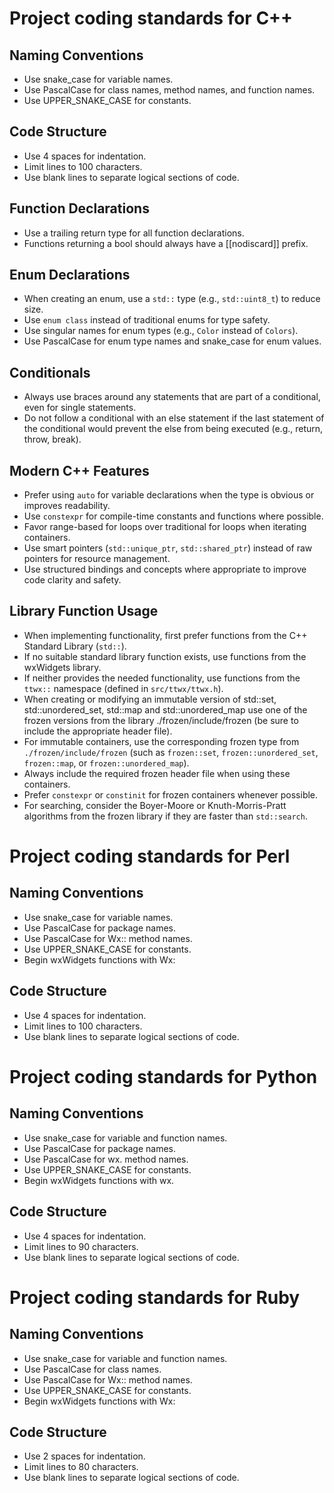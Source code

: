 # Project coding standards for C++

## Naming Conventions
- Use snake_case for variable names.
- Use PascalCase for class names, method names, and function names.
- Use UPPER_SNAKE_CASE for constants.

## Code Structure
- Use 4 spaces for indentation.
- Limit lines to 100 characters.
- Use blank lines to separate logical sections of code.

## Function Declarations
- Use a trailing return type for all function declarations.
- Functions returning a bool should always have a [[nodiscard]] prefix.

## Enum Declarations
- When creating an enum, use a `std::` type (e.g., `std::uint8_t`) to reduce size.
- Use `enum class` instead of traditional enums for type safety.
- Use singular names for enum types (e.g., `Color` instead of `Colors`).
- Use PascalCase for enum type names and snake_case for enum values.

## Conditionals
- Always use braces around any statements that are part of a conditional, even for single statements.
- Do not follow a conditional with an else statement if the last statement of the conditional would prevent the else from being executed (e.g., return, throw, break).

## Modern C++ Features
- Prefer using `auto` for variable declarations when the type is obvious or improves readability.
- Use `constexpr` for compile-time constants and functions where possible.
- Favor range-based for loops over traditional for loops when iterating containers.
- Use smart pointers (`std::unique_ptr`, `std::shared_ptr`) instead of raw pointers for resource management.
- Use structured bindings and concepts where appropriate to improve code clarity and safety.

## Library Function Usage
- When implementing functionality, first prefer functions from the C++ Standard Library (`std::`).
- If no suitable standard library function exists, use functions from the wxWidgets library.
- If neither provides the needed functionality, use functions from the `ttwx::` namespace (defined in `src/ttwx/ttwx.h`).
- When creating or modifying an immutable version of std::set, std::unordered_set, std::map and std::unordered_map use one of the frozen versions from the library ./frozen/include/frozen (be sure to include the appropriate header file).
- For immutable containers, use the corresponding frozen type from `./frozen/include/frozen` (such as `frozen::set`, `frozen::unordered_set`, `frozen::map`, or `frozen::unordered_map`).
- Always include the required frozen header file when using these containers.
- Prefer `constexpr` or `constinit` for frozen containers whenever possible.
- For searching, consider the Boyer-Moore or Knuth-Morris-Pratt algorithms from the frozen library if they are faster than `std::search`.

# Project coding standards for Perl

## Naming Conventions
- Use snake_case for variable names.
- Use PascalCase for package names.
- Use PascalCase for Wx:: method names.
- Use UPPER_SNAKE_CASE for constants.
- Begin wxWidgets functions with Wx:

## Code Structure
- Use 4 spaces for indentation.
- Limit lines to 100 characters.
- Use blank lines to separate logical sections of code.

# Project coding standards for Python

## Naming Conventions
- Use snake_case for variable and function names.
- Use PascalCase for package names.
- Use PascalCase for wx. method names.
- Use UPPER_SNAKE_CASE for constants.
- Begin wxWidgets functions with wx.

## Code Structure
- Use 4 spaces for indentation.
- Limit lines to 90 characters.
- Use blank lines to separate logical sections of code.

# Project coding standards for Ruby

## Naming Conventions
- Use snake_case for variable and function names.
- Use PascalCase for class names.
- Use PascalCase for Wx:: method names.
- Use UPPER_SNAKE_CASE for constants.
- Begin wxWidgets functions with Wx:

## Code Structure
- Use 2 spaces for indentation.
- Limit lines to 80 characters.
- Use blank lines to separate logical sections of code.

